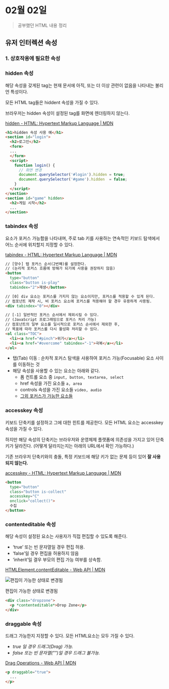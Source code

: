 # 02월 02일

> 공부했던 HTML 내용 정리

## 유저 인터렉션 속성

### 1. 상호작용에 필요한 속성

### hidden 속성

해당 속성을 갖게된 tag는 현재 문서에 아직, 또는 더 이상 관련이 없음을 나타내는 불리언 특성이다.

모든 HTML tag들은 hiddent 속성을 가질 수 있다.

브라우저는 hidden 속성이 설정된 tag를 화면에 렌더링하지 않는다.

[hidden - HTML: Hypertext Markup Language | MDN](https://developer.mozilla.org/ko/docs/Web/HTML/Global_attributes/hidden)

```html
<h1>hidden 속성 사용 예</h1>
<section id="login">
  <h2>로그인</h2>
  <form>
  ...
  </form>
  <script>
    function login() {
      // 화면 변경
      document.querySelector('#login').hidden = true;
      document.querySelector('#game').hidden  = false;
    }
  </script>
</section>
<section id="game" hidden>
  <h2>게임 시작</h2>
  ...
</section>
```

### tabindex 속성

요소가 포커스 가능함을 나타내며, 주로 tab 키를 사용하는 연속적인 키보드 탐색에서 어느 순서에 위치할지 지정할 수 있다.

[tabindex - HTML: Hypertext Markup Language | MDN](https://developer.mozilla.org/ko/docs/Web/HTML/Global_attributes/tabindex)

```html
// [양수] 탭 포커스 순서(2번째)를 설정한다.
// (논리적 포커스 흐름에 방해가 되기에 사용을 권장하지 않음)
<button
  type="button"
  class="button is-play"
  tabindex="2">재생</button>

// [0] div 요소는 포커스를 가지지 않는 요소이지만, 포커스를 적용할 수 있게 된다.
// 컴포넌트 제작 시, 비 포커스 요소에 포커스를 적용해야 할 경우 유용하게 사용됨.
<div tabindex="0"></div>

// [-1] 일반적인 포커스 순서에서 제외시킬 수 있다.
// (JavaScript 프로그래밍으로 포커스 처리 가능)
// 컴포넌트의 일부 요소를 일시적으로 포커스 순서에서 제외한 후,
// 목표에 따라 포커스를 다시 활성화 처리할 수 있다.
<ol class="TOC">
  <li><a href="#pinch">위기</a></li>
  <li><a href="#overcome" tabindex="-1">극복</a></li>
</ol>
```

- 탭(Tab) 이동 : 순차적 포커스 탐색을 사용하여 포커스 가능(Focusable) 요소 사이를 이동하는 것
- 해당 속성을 사용할 수 있는 요소는 아래와 같다.
  - 폼 컨트롤 요소 중 `input, button, textarea, select`
  - href 속성을 가진 요소들 `a, area`
  - controls 속성을 가진 요소들 `video, audio`
  - [그외 포커스가 가능한 요소들](https://allyjs.io/data-tables/focusable.html)

### accesskey 속성

키보드 단축키를 설정하고 그에 대한 힌트를 제공한다. 모든 HTML 요소는  accesskey 속성을 가질 수 있다.

하지만 해당 속성의 단축키는 브라우저와 운영체제 플랫폼에 의존성을 가지고 있어 단축키가 달라진다. (어떻게 달라지는지는 아래의 URL에서 확인 가능하다.)

기존 브라우저 단축키와의 충돌, 특정 키보드에 해당 키가 없는 문제 등이 있어 **잘 사용되지 않는다.**

[accesskey - HTML: Hypertext Markup Language | MDN](https://developer.mozilla.org/ko/docs/Web/HTML/Global_attributes/accesskey)

```html
<button
  type="button"
  class="button is-collect"
  accesskey="C"
  onclick="collect()">
  수집
</button>
```

### contenteditable 속성

해당 속성이 설정된 요소는 사용자가 직접 편집할 수 있도록 해준다.

- ‘true’ 또는 빈 문자열일 경우 편집 허용.
- ‘false’일 경우 편집을 허용하지 않음
- ‘inherit’일 결우 부모의 편집 가능 여부를 상속함.

[HTMLElement.contentEditable - Web API | MDN](https://developer.mozilla.org/ko/docs/Web/API/HTMLElement/contentEditable)

![편집이 가능한 상태로 변경됨](https://s3-us-west-2.amazonaws.com/secure.notion-static.com/6b5b9e56-aeee-410c-8b89-1214efe8136b/Untitled.png)

편집이 가능한 상태로 변경됨

```html
<div class="dropzone">
  <p *contenteditable*>Drop Zone</p>
</div>
```

### draggable 속성

드래그 가능한지 지정할 수 있다. 모든 HTML요소는 모두 가질 수 있다.

- *true 일 경우 드래그(Drag) 가능.*
- *false 또는 빈 문자열("")일 경우 드래그 불가능.*

[Drag Operations - Web API | MDN](https://developer.mozilla.org/ko/docs/Web/API/HTML_Drag_and_Drop_API/Drag_operations)

```html
<p draggable="true">
  ...
</p>
```